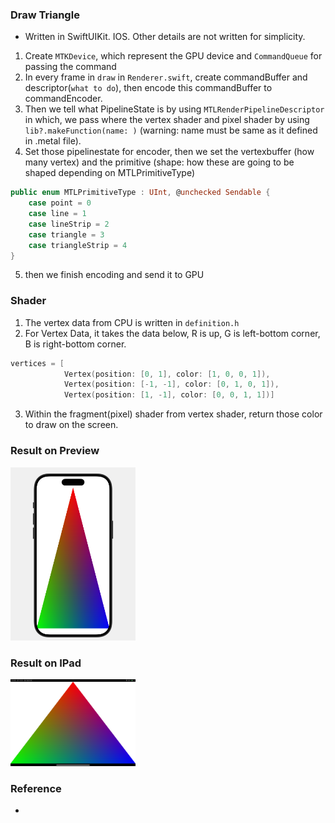 ### Draw Triangle
* Written in SwiftUIKit. IOS. Other details are not written for simplicity.

1. Create `MTKDevice`, which represent the GPU device and `CommandQueue` for passing the command
2. In every frame in `draw` in `Renderer.swift`, create commandBuffer and descriptor(`what to do`), then encode this commandBuffer to commandEncoder.
3. Then we tell what PipelineState is by using `MTLRenderPipelineDescriptor` in which, we pass where the vertex shader and pixel shader by using `lib?.makeFunction(name: )` (warning: name must be same as it defined in .metal file).
4. Set those pipelinestate for encoder, then we set the vertexbuffer (how many vertex) and the primitive (shape: how these are going to be shaped depending on MTLPrimitiveType)

```swift
public enum MTLPrimitiveType : UInt, @unchecked Sendable {
    case point = 0
    case line = 1
    case lineStrip = 2
    case triangle = 3
    case triangleStrip = 4
} 
```

5. then we finish encoding and send it to GPU

### Shader
1. The vertex data from CPU is written in `definition.h`
2. For Vertex Data, it takes the data below, R is up, G is left-bottom corner, B is right-bottom corner.

```swift
vertices = [
            Vertex(position: [0, 1], color: [1, 0, 0, 1]),
            Vertex(position: [-1, -1], color: [0, 1, 0, 1]),
            Vertex(position: [1, -1], color: [0, 0, 1, 1])]
```

3. Within the fragment(pixel) shader from vertex shader, return those color to draw on the screen. 

### Result on Preview
<img src="../asset/img/triangle.png" alt="isolated" width="200"/>

### Result on IPad
<img src="../asset/img/triangle_on_ipad.png" alt="isolated" width="200"/>

### Reference
* 